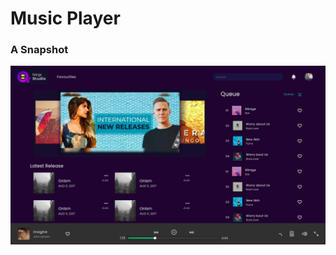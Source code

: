 # Music Player

### A Snapshot
<div align="center">
    <img src="./assets/music_player.png"
</div>
